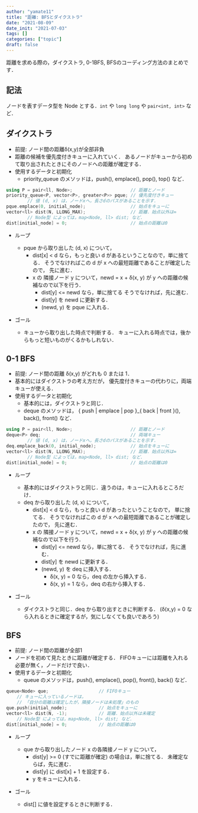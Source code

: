 ```yaml
---
author: "yamate11"
title: "距離: BFSとダイクストラ"
date: "2021-08-09"
date_init: "2021-07-03"
tags: []
categories: ["topic"]
draft: false
---
```

距離を求める際の，ダイクストラ, 0-1BFS, BFSのコーディング方法のまとめです．

## 記法

ノードを表すデータ型を Node とする．`int` や `long long` や `pair<int, int>`
など．


## ダイクストラ

* 前提: ノード間の距離δ(x,y)が全部非負
* 距離の候補を優先度付きキューに入れていく．
あるノードがキューから初めて取り出されたときにそのノードへの距離が確定する．
* 使用するデータと初期化
    * priority_queue のメソッドは，push(), emplace(), pop(), top() など．

```cpp
using P = pair<ll, Node>;                      // 距離とノード
priority_queue<P, vector<P>, greater<P>> pque; // 優先度付きキュー
        // 値 (d, x) は，ノードxへ，長さdのパスがあることを示す．
pque.emplace(0, initial_node);                 // 始点をキューに
vector<ll> dist(N, LLONG_MAX);                 // 距離．始点以外は∞
        // Node型 によっては，map<Node, ll> dist; など．
dist[initial_node] = 0;                        // 始点の距離は0
```

* ループ
    * pque から取り出した (d, x) について，
        * dist\[x] < d なら，もっと良い d があるということなので，単に捨てる．
          そうでなければこの d が x への最短距離であることが確定したので，
          先に進む．
        * x の 隣接ノード y について，newd = x + δ(x, y) が
          y への距離の候補なので以下を行う．
            * dist[y] <= newd なら，単に捨てる
              そうでなければ，先に進む．
            * dist[y] を newd に更新する．
            * (newd, y) を pque に入れる．

* ゴール
    * キューから取り出した時点で判断する．
      キューに入れる時点では，後からもっと短いものがくるかもしれない．

## 0-1 BFS

* 前提: ノード間の距離 δ(x,y) がどれも 0 または 1．
* 基本的にはダイクストラの考え方だが，
  優先度付きキューの代わりに，両端キューが使える．
* 使用するデータと初期化
    * 基本的には，ダイクストラと同じ．
    * deque のメソッドは，
      { push | emplace | pop }_{ back | front }(), back(), front() 
      など．

```cpp
using P = pair<ll, Node>;                      // 距離とノード
deque<P> deq;                                  // 両端キュー
        // 値 (d, x) は，ノードxへ，長さdのパスがあることを示す．
deq.emplace_back(0, initial_node);             // 始点をキューに
vector<ll> dist(N, LLONG_MAX);                 // 距離．始点以外は∞
        // Node型 によっては，map<Node, ll> dist; など．
dist[initial_node] = 0;                        // 始点の距離は0
```

* ループ
    * 基本的にはダイクストラと同じ．違うのは，キューに入れるところだけ．
    * deq から取り出した (d, x) について，
        * dist\[x] < d なら，もっと良い d があったということなので，
          単に捨てる．
          そうでなければこの d が x への最短距離であることが確定したので，
          先に進む．
        * x の 隣接ノード y について，newd = x + δ(x, y) が
          y への距離の候補なので以下を行う．
            * dist[y] <= newd なら，単に捨てる．
              そうでなければ，先に進む．
            * dist[y] を newd に更新する．
            * (newd, y) を deq に挿入する．
              * δ(x, y) = 0 なら，deq の左から挿入する．
              * δ(x, y) = 1 なら，deq の右から挿入する．

* ゴール
    * ダイクストラと同じ．deq から取り出すときに判断する．
      (δ(x,y) = 0 なら入れるときに確定するが，気にしなくても良いであろう)

## BFS

* 前提: ノード間の距離が全部1
* ノードを初めて見たときに距離が確定する．
  FIFOキューには距離を入れる必要が無く，ノードだけで良い．
* 使用するデータと初期化
    * queue のメソッドは，push(), emplace(), pop(), front(), back() など．

```cpp
queue<Node> que;                   // FIFOキュー
    // キューに入っているノードは，
    // 「自分の距離は確定したが，隣接ノードは未処理」のもの
que.push(initial_node);            // 始点をキューに
vector<ll> dist(N, -1);            // 距離．始点以外は未確定
    // Node型 によっては，map<Node, ll> dist; など．
dist[initial_node] = 0;            // 始点の距離は0
```

* ループ
    * que から取り出したノード x の各隣接ノード y について，
        * dist\[y] >= 0 (すでに距離が確定) の場合は，単に捨てる．
          未確定ならば，先に進む．
        * dist\[y] に dist\[x] + 1 を設定する．
        * y をキューに入れる．

* ゴール
    * dist\[\] に値を設定するときに判断する．
